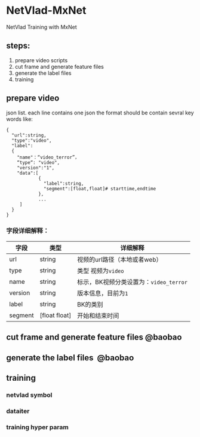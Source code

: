 # NetVlad-MxNet
NetVlad Training with MxNet

## steps:
1. prepare video scripts
2. cut frame and generate feature files
3. generate the label files 
4. training 

## prepare video
json list.
each line contains one json 
the format should be contain sevral key words like: 
```
{
  "url":string,
  "type":"video",
  "label":
  {
    "name"：“video_terror”，
    “type“: "video",
    "version":"1",
    "data":[
            {
              "label":string,
              "segment":[float,float]# starttime,endtime
            },
            ...
     ]
  }
}
```
### 字段详细解释：

|字段|类型|详细解释|
|---|---|---|
|url|string|视频的url路径（本地或者web）|
|type|string|类型 视频为`video`|
|name|string|标示，BK视频分类设置为：`video_terror`|
|version|string|版本信息，目前为`1`|
|label|string|BK的类别|
|segment|[float float]|开始和结束时间|

## cut frame and generate feature files @baobao

## generate the label files  @baobao

## training

### netvlad symbol

### dataiter

### training hyper param


